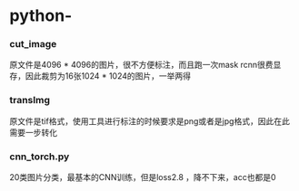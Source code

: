 # python-
### cut_image
原文件是4096 * 4096的图片，很不方便标注，而且跑一次mask rcnn很费显存，因此裁剪为16张1024 * 1024的图片，一举两得

### transImg
原文件是tif格式，使用工具进行标注的时候要求是png或者是jpg格式，因此在此需要一步转化

### cnn_torch.py
20类图片分类，最基本的CNN训练，但是loss2.8 ，降不下来，acc也都是0
